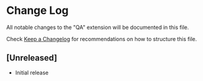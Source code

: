# Change Log

All notable changes to the "QA" extension will be documented in this file.

Check [Keep a Changelog](http://keepachangelog.com/) for recommendations on how to structure this file.

## [Unreleased]

- Initial release
